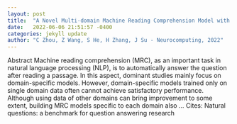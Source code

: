 ```yaml
---
layout: post
title:  "A Novel Multi-domain Machine Reading Comprehension Model with Domain Interference Mitigation"
date:   2022-06-06 21:51:57 -0400
categories: jekyll update
author: "C Zhou, Z Wang, S He, H Zhang, J Su - Neurocomputing, 2022"
---
```

Abstract Machine reading comprehension (MRC), as an important task in natural language processing (NLP), is to automatically answer the question after reading a passage. In this aspect, dominant studies mainly focus on domain-specific models. However, domain-specific models trained only on single domain data often cannot achieve satisfactory performance. Although using data of other domains can bring improvement to some extent, building MRC models specific to each domain also …
Cites: ‪Natural questions: a benchmark for question answering research‬  